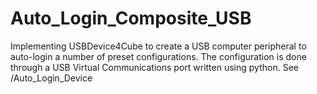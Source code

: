 # Auto_Login_Composite_USB
Implementing USBDevice4Cube to create a USB computer peripheral to auto-login a number of preset configurations.
The configuration is done through a USB Virtual Communications port written using python. See /Auto_Login_Device
